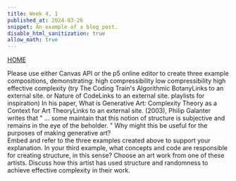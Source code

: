 ```yaml
---
title: Week 4, 1
published_at: 2024-03-26
snippet: An example of a blog post.
disable_html_sanitization: true
allow_math: true
---
```

[HOME](https://kc-yeo-creative-co-37-xgj1d5ybvvve.deno.dev/)

Please use either Canvas API or the p5 online editor to create three example compositions, demonstrating:
high compressibility
low compressibility
high effective complexity
(try The Coding Train's Algorithmic BotanyLinks to an external site. or Nature of CodeLinks to an external site. playlists for inspiration)
In his paper, What is Generative Art: Complexity Theory as a Context for Art TheoryLinks to an external site. (2003), Philip Galanter writes that " ... some maintain that this notion of structure is subjective and remains in the eye of the beholder. "  Why might this be useful for the purposes of making generative art?  
Embed and refer to the three examples created above to support your explanation.
In your third example, what concepts and code are responsible for creating structure, in this sense?
Choose an art work from one of these artists. 
Discuss how this artist has used structure and randomness to achieve effective complexity in their work.
 
